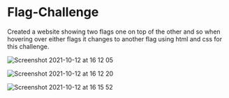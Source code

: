 # Flag-Challenge
Created a website showing two flags one on top of the other and so when hovering over either flags it changes to another flag using html and css for this challenge.




![Screenshot 2021-10-12 at 16 12 05](https://user-images.githubusercontent.com/17334425/136983025-e8f28a11-e0b5-473b-81ca-e879feaf9ae4.png)

![Screenshot 2021-10-12 at 16 12 20](https://user-images.githubusercontent.com/17334425/136983061-65730c73-71c3-49ce-9526-b9ebcf5aef67.png)

![Screenshot 2021-10-12 at 16 15 52](https://user-images.githubusercontent.com/17334425/136983227-c786adef-e7be-4225-84b1-40e84f481e26.png)
